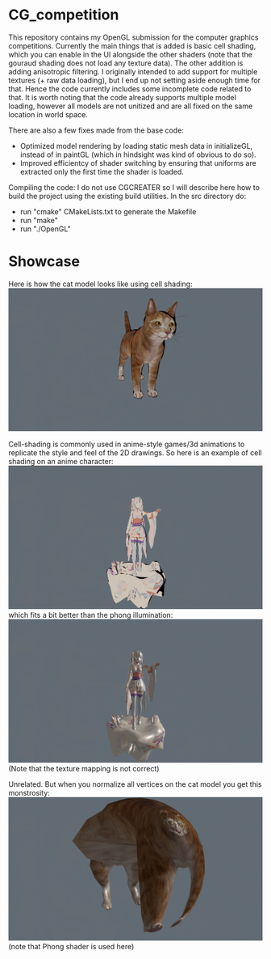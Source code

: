 # CG_competition

This repository contains my OpenGL submission for the computer graphics competitions.
Currently the main things that is added is basic cell shading, which you can enable
in the UI alongside the other shaders (note that the gouraud shading does not load any texture data).
The other addition is adding anisotropic filtering.
I originally intended to add support for multiple textures (+ raw data loading), but I end up not setting
aside enough time for that. Hence the code currently includes some incomplete code related to that.
It is worth noting that the code already supports multiple model loading, however all models are
not unitized and are all fixed on the same location in world space.

There are also a few fixes made from the base code:
- Optimized model rendering by loading static mesh data in initializeGL, instead of in paintGL
    (which in hindsight was kind of obvious to do so).
- Improved efficientcy of shader switching by ensuring that uniforms are extracted only the
    first time the shader is loaded.

Compiling the code:
I do not use CGCREATER so I will describe here how to build the project using the
existing build utilities.
In the src directory do:
- run "cmake" CMakeLists.txt to generate the Makefile
- run "make"
- run "./OpenGL"

# Showcase
Here is how the cat model looks like using cell shading:
!["Cat with cell shading."](./opengl/src/logs/cat_cell.png)

Cell-shading is commonly used in anime-style games/3d animations to
replicate the style and feel of the 2D drawings. So here is an
example of cell shading on an anime character:
!["Emilia from Re Zero with cell shading."](./opengl/src/logs/emilia_cell_text.png)
which fits a bit better than the phong illumination:
!["Emilia from Re Zero with phong shading."](./opengl/src/logs/emilia_phong_text.png)
(Note that the texture mapping is not correct)


Unrelated. But when you normalize all vertices on the cat model you
get this monstrosity:
!["Uhhhhh"](./opengl/src/logs/catt_phong.png)
(note that Phong shader is used here)
